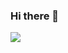 ### Hi there 👋

<img src="https://img.shields.io/badge/kotlin-{000000}?style={flat}&logo={kotlin}&logoColor={7F52FF}"/>
